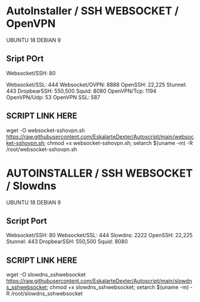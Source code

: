 # AutoInstaller / SSH WEBSOCKET / OpenVPN
 
UBUNTU 18
DEBIAN 9

## Sript POrt

Websocket/SSH:   80

Websocket/SSL:   444
Websocket/OVPN:  8888
OpenSSH:         22,225
Stunnel:         443
DropbearSSH:     550,500
Squid:           8080
OpenVPN/Tcp:     1194
OpenVPN/Udp:     53
OpenVPN SSL:     587

## SCRIPT LINK HERE

wget -O websocket-sshovpn.sh https://raw.githubusercontent.com/EskalarteDexter/Autoscript/main/websocket-sshovpn.sh; chmod +x websocket-sshovpn.sh; setarch $(uname -m) -R /root/websocket-sshovpn.sh



# AUTOINSTALLER / SSH WEBSOCKET / Slowdns
 
UBUNTU 18
DEBIAN 9

## Script Port

Websocket/SSH:   80
Websocket/SSL:   444
Slowdns:         2222
OpenSSH:         22,225
Stunnel:         443
DropbearSSH:     550,500
Squid:           8080

## SCRIPT LINK HERE

wget -O slowdns_sshwebsocket https://raw.githubusercontent.com/EskalarteDexter/Autoscript/main/slowdns_sshwebsocket; chmod +x slowdns_sshwebsocket; setarch $(uname -m) -R /root/slowdns_sshwebsocket





